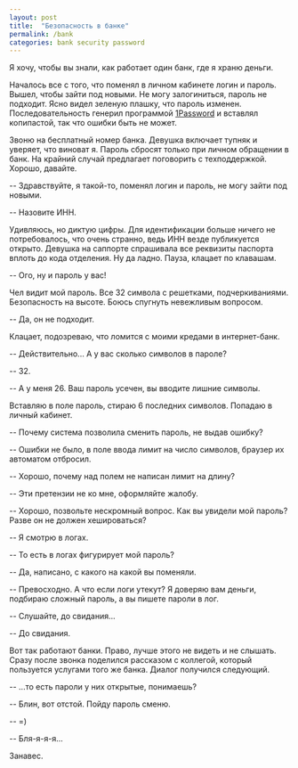 ```yaml
---
layout: post
title:  "Безопасность в банке"
permalink: /bank
categories: bank security password
---
```


Я хочу, чтобы вы знали, как работает один банк, где я храню деньги.

Началось все с того, что поменял в личном кабинете логин и
пароль. Вышел, чтобы зайти под новыми. Не могу залогиниться, пароль не
подходит. Ясно видел зеленую плашку, что пароль
изменен. Последовательность генерил программой
[1Password](https://agilebits.com/onepassword) и вставлял копипастой,
так что ошибки быть не может.

Звоню на бесплатный номер банка. Девушка включает тупняк и уверяет,
что виноват я. Пароль сбросят только при личном обращении в банк. На
крайний случай предлагает поговорить с техподдержкой. Хорошо, давайте.

-- Здравствуйте, я такой-то, поменял логин и пароль, не могу зайти под
   новыми.

-- Назовите ИНН.

Удивляюсь, но диктую цифры. Для идентификации больше ничего не
потребовалось, что очень странно, ведь ИНН везде публикуется открыто.
Девушка на саппорте спрашивала все реквизиты паспорта вплоть до кода
отделения. Ну да ладно. Пауза, клацает по клавашам.

-- Ого, ну и пароль у вас!

Чел видит мой пароль. Все 32 символа с решетками,
подчеркиваниями. Безопасность на высоте. Боюсь спугнуть невежливым
вопросом.

-- Да, он не подходит.

Клацает, подозреваю, что ломится с моими кредами в интернет-банк.

-- Действительно... А у вас сколько символов в пароле?

-- 32.

-- А у меня 26. Ваш пароль усечен, вы вводите лишние символы.

Вставляю в поле пароль, стираю 6 последних символов. Попадаю в личный
кабинет.

-- Почему система позволила сменить пароль, не выдав ошибку?

-- Ошибки не было, в поле ввода лимит на число символов, браузер их
   автоматом отбросил.

-- Хорошо, почему над полем не написан лимит на длину?

-- Эти претензии не ко мне, оформляйте жалобу.

-- Хорошо, позвольте нескромный вопрос. Как вы увидели мой пароль?
   Разве он не должен хешироваться?

-- Я смотрю в логах.

-- То есть в логах фигурирует мой пароль?

-- Да, написано, с какого на какой вы поменяли.

-- Превосходно. А что если логи утекут? Я доверяю вам деньги, подбираю
   сложный пароль, а вы пишете пароли в лог.

-- Слушайте, до свидания...

-- До cвидания.

Вот так работают банки. Право, лучше этого не видеть и не
слышать. Сразу после звонка поделился рассказом с коллегой, который
пользуется услугами того же банка. Диалог получился следующий.

-- ...то есть пароли у них открытые, понимаешь?

-- Блин, вот отстой. Пойду пароль сменю.

-- =)

-- Бля-я-я-я...

Занавес.
